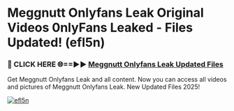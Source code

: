 # Meggnutt Onlyfans Leak Original Videos 0nlyFans Leaked - Files Updated! (efl5n)

<h3>🔴 CLICK HERE 🌐==►► <a href="https://tinyurl.com/ms9xzufz" rel="nofollow">Meggnutt Onlyfans Leak Updated Files</a></h3>

Get Meggnutt Onlyfans Leak and all content. Now you can access all videos and pictures of Meggnutt Onlyfans Leak. New Updated Files 2025!

[![efl5n](https://i.imgur.com/PQ7UWWw.gif)](https://tinyurl.com/ms9xzufz)
